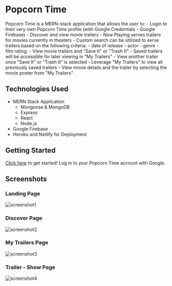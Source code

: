 # Popcorn Time 

Popcorn Time is a MERN-stack application that allows the user to: 
    - Login to their very own Popcorn Time profile (with Google Credentials - Google Firebase)
    - Discover and view movie trailers 
        - Now Playing serves trailers for movies currently in theaters
        - Custom search can be utilized to serve trailers based on the following criteria:
            - date of release
            - actor
            - genre 
            - film rating. 
    - View movie trailers and "Save It" or "Trash It"
        - Saved trailers will be accessible for later viewing in "My Trailers"
        - View another trailer once "Save It" or "Trash It" is selected 
    - Leverage "My Trailers" to view all previously saved trailers
    - View movie details and the trailer by selecting the movie poster from "My Trailers" 

## Technologies Used

- MERN Stack Application
    - Mongoose & MongoDB
    - Express
    - React
    - Node.js
- Google Firebase
- Heroku and Netlify for Deployment 

## Getting Started 
[Click here](https://its-popcorn-time.netlify.app/) to get started! Log in to your Popcorn Time account with Google. 

## Screenshots 

### Landing Page
![screenshot1](https://i.imgur.com/IdQzPSH.png)

### Discover Page
![screenshot2](https://i.imgur.com/xBXWjWx.png)

### My Trailers Page
![screenshot3](https://i.imgur.com/IN4CUpL.png)

### Trailer - Show Page 
![screenshot4](https://i.imgur.com/0hzAgQm.png)